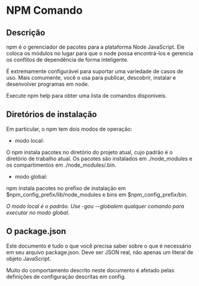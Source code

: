 # NPM Comando

## Descrição

npm é o gerenciador de pacotes para a plataforma Node JavaScript. 
Ele coloca os módulos no lugar para que o node possa encontrá-los e gerencia 
os conflitos de dependência de forma inteligente.

É extremamente configurável para suportar uma variedade de casos de uso. 
Mais comumente, você o usa para publicar, descobrir, instalar e desenvolver programas em node.

Execute npm help para obter uma lista de comandos disponíveis.

## Diretórios de instalação 

Em particular, o npm tem dois modos de operação:

- modo local: 

O npm instala pacotes no diretório do projeto atual, cujo padrão é o 
diretório de trabalho atual. Os pacotes são instalados em ./node_modules e 
os compartimentos em ./node_modules/.bin.

- modo global: 

npm instala pacotes no prefixo de instalação em $npm_config_prefix/lib/node_modules e 
bins em $npm_config_prefix/bin.

*O modo local é o padrão. Use -gou --globalem qualquer comando para executar no modo global*.

## O package.json

Este documento é tudo o que você precisa saber sobre o que é necessário em seu arquivo package.json. 
Deve ser JSON real, não apenas um literal de objeto JavaScript.

Muito do comportamento descrito neste documento é afetado pelas definições de 
configuração descritas em config.
